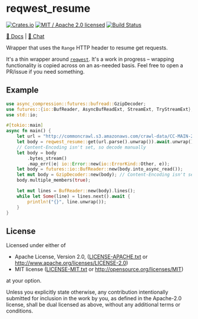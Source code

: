 # reqwest_resume

[![Crates.io](https://img.shields.io/crates/v/reqwest_resume.svg?maxAge=86400)](https://crates.io/crates/reqwest_resume)
[![MIT / Apache 2.0 licensed](https://img.shields.io/crates/l/reqwest_resume.svg?maxAge=2592000)](#License)
[![Build Status](https://dev.azure.com/alecmocatta/reqwest_resume/_apis/build/status/tests?branchName=master)](https://dev.azure.com/alecmocatta/reqwest_resume/_build?definitionId=15)

<a href="https://docs.rs/reqwest_resume/0.2.1">📖 Docs</a> | <a href="https://constellation.zulipchat.com/#narrow/stream/213236-subprojects">💬 Chat</a>

Wrapper that uses the `Range` HTTP header to resume get requests.

It's a thin wrapper around [`reqwest`](https://github.com/seanmonstar/reqwest). It's a work in progress – wrapping functionality is copied across on an as-needed basis. Feel free to open a PR/issue if you need something.

## Example

```rust
use async_compression::futures::bufread::GzipDecoder;
use futures::{io::BufReader, AsyncBufReadExt, StreamExt, TryStreamExt};
use std::io;

#[tokio::main]
async fn main() {
    let url = "http://commoncrawl.s3.amazonaws.com/crawl-data/CC-MAIN-2018-30/warc.paths.gz";
    let body = reqwest_resume::get(url.parse().unwrap()).await.unwrap();
    // Content-Encoding isn't set, so decode manually
    let body = body
        .bytes_stream()
        .map_err(|e| io::Error::new(io::ErrorKind::Other, e));
    let body = futures::io::BufReader::new(body.into_async_read());
    let mut body = GzipDecoder::new(body); // Content-Encoding isn't set, so decode manually
    body.multiple_members(true);

    let mut lines = BufReader::new(body).lines();
    while let Some(line) = lines.next().await {
        println!("{}", line.unwrap());
    }
}
```

## License
Licensed under either of

 * Apache License, Version 2.0, ([LICENSE-APACHE.txt](LICENSE-APACHE.txt) or http://www.apache.org/licenses/LICENSE-2.0)
 * MIT license ([LICENSE-MIT.txt](LICENSE-MIT.txt) or http://opensource.org/licenses/MIT)

at your option.

Unless you explicitly state otherwise, any contribution intentionally submitted for inclusion in the work by you, as defined in the Apache-2.0 license, shall be dual licensed as above, without any additional terms or conditions.
